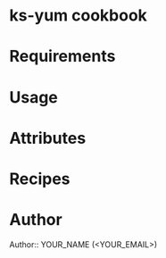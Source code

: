 # ks-yum cookbook

# Requirements

# Usage

# Attributes

# Recipes

# Author

Author:: YOUR_NAME (<YOUR_EMAIL>)
